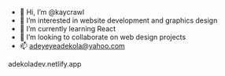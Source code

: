 - 👋 Hi, I’m @kaycrawl
- 👀 I’m interested in website development and graphics design 
- 🌱 I’m currently learning React
- 💞️ I’m looking to collaborate on web design projects
- 📫 adeyeyeadekola@yahoo.com

adekoladev.netlify.app
